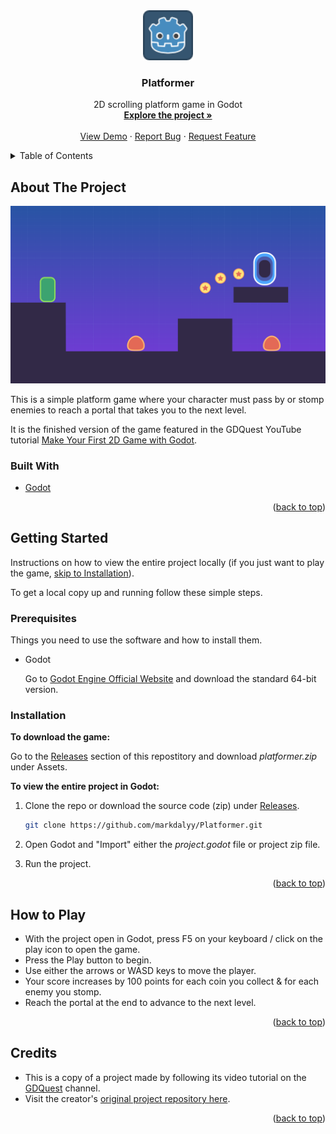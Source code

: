 <!-- PROJECT LOGO -->
<div align="center">
  <a href="https://github.com/markdalyy/Platformer">
    <img src="icon.png" alt="Logo" height="80" width="80"/>
  </a>
  <h3>Platformer</h3>

  <p>
    2D scrolling platform game in Godot
    <br />
    <a href="https://github.com/markdalyy/Platformer"><strong>Explore the project »</strong></a>
    <br />
    <br />
    <a href="https://github.com/markdalyy/Platformer">View Demo</a>
    ·
    <a href="https://github.com/markdalyy/Platformer/issues">Report Bug</a>
    ·
    <a href="https://github.com/markdalyy/Platformer/issues">Request Feature</a>
  </p>
</div>

<!-- TABLE OF CONTENTS -->
<details>
  <summary>Table of Contents</summary>
  <ol>
    <li>
      <a href="#about-the-project">About The Project</a>
      <ul>
        <li><a href="#built-with">Built With</a></li>
      </ul>
    </li>
    <li>
      <a href="#getting-started">Getting Started</a>
      <ul>
        <li><a href="#prerequisites">Prerequisites</a></li>
        <li><a href="#installation">Installation</a></li>
      </ul>
    </li>
    <li><a href="#how-to-play">How to Play</a></li>
    <li><a href="#credits">Credits</a></li>
  </ol>
</details>

<!-- ABOUT THE PROJECT -->
## About The Project

![Screenshot of gameplay](gameplay.png "Gameplay")

This is a simple platform game where your character must pass by or stomp enemies to reach a portal that takes you to the next level.

It is the finished version of the game featured in the GDQuest YouTube tutorial 
[Make Your First 2D Game with Godot](https://www.youtube.com/playlist?list=PLhqJJNjsQ7KH_z21S_XeXD3Ht3WnSqW97 "Godot 2D Platformer").

### Built With

* [Godot](https://godotengine.org/)

<p align="right">(<a href="#top">back to top</a>)</p>

<!-- GETTING STARTED -->
## Getting Started

Instructions on how to view the entire project locally (if you just want to play the game, <a href="#installation">skip to Installation</a>).

To get a local copy up and running follow these simple steps.

### Prerequisites

Things you need to use the software and how to install them.
* Godot

   Go to [Godot Engine Official Website](https://godotengine.org/download "Download") and download the standard 64-bit version.

### Installation
**To download the game:**

Go to the [Releases](https://github.com/markdalyy/Platformer/releases "Releases") section of this repostitory and download *platformer.zip* under Assets.

**To view the entire project in Godot:**
1. Clone the repo or download the source code (zip) under [Releases](https://github.com/markdalyy/Platformer/releases "Releases").
   ```sh
   git clone https://github.com/markdalyy/Platformer.git
   ```

2. Open Godot and "Import" either the *project.godot* file or project zip file.
   
3. Run the project.

<p align="right">(<a href="#top">back to top</a>)</p>

<!-- HOW TO PLAY -->
## How to Play

* With the project open in Godot, press F5 on your keyboard / click on the play icon to open the game.
* Press the Play button to begin.
* Use either the arrows or WASD keys to move the player.
* Your score increases by 100 points for each coin you collect & for each enemy you stomp.
* Reach the portal at the end to advance to the next level.

<!--Click [here](https://github.com/markdalyy/Platformer "Demo") to view the demo.-->

<p align="right">(<a href="#top">back to top</a>)</p>

<!-- ACKNOWLEDGMENTS -->
## Credits

* This is a copy of a project made by following its video tutorial on the [GDQuest](https://www.youtube.com/playlist?list=PLhqJJNjsQ7KH_z21S_XeXD3Ht3WnSqW97 "Godot 2D Platformer") channel.
* Visit the creator's [original project repository here](https://github.com/GDQuest/godot-beginner-2d-platformer).

<p align="right">(<a href="#top">back to top</a>)</p>
